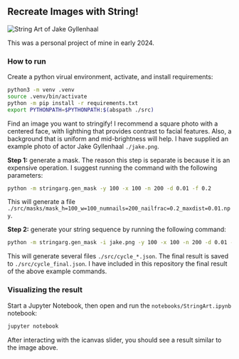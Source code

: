 ## Recreate Images with String!

![String Art of Jake Gyllenhaal](iamges/jake-string.png)

This was a personal project of mine in early 2024.

### How to run

Create a python virual environment, activate, and install requirements:

```bash
python3 -m venv .venv
source .venv/bin/activate
python -m pip install -r requirements.txt
export PYTHONPATH=$PYTHONPATH:$(abspath ./src)
```

Find an image you want to stringify! I recommend a square photo with a centered face, with lighthing that provides contrast to facial features. Also, a background that is uniform and mid-brightness will help. I have supplied an example photo of actor Jake Gyllenhaal `./jake.png`.

**Step 1:** generate a mask. The reason this step is separate is because it is an expensive operation. I suggest running the command with the following parameters:

```bash
python -m stringarg.gen_mask -y 100 -x 100 -n 200 -d 0.01 -f 0.2
```

This will generate a file `./src/masks/mask_h=100_w=100_numnails=200_nailfrac=0.2_maxdist=0.01.npy`.

**Step 2:** generate your string sequence by running the following command:

```bash
python -m stringarg.gen_mask -i jake.png -y 100 -x 100 -n 200 -d 0.01 -f 0.2
```

This will generate several files `./src/cycle_*.json`. The final result is saved to `./src/cycle_final.json`. I have included in this repository the final result of the above example commands.

### Visualizing the result

Start a Jupyter Notebook, then open and run the `notebooks/StringArt.ipynb` notebook:

```bash
jupyter notebook
```

After interacting with the icanvas slider, you should see a result similar to the image above.